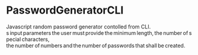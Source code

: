 # PasswordGeneratorCLI
Javascript random password generator contolled from CLI. s input parameters the user must provide the minimum length, the number of special characters, the number of numbers and the number of passwords that shall be created.
